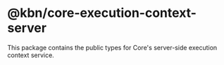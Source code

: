 # @kbn/core-execution-context-server

This package contains the public types for Core's server-side execution context service.


